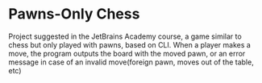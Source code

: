 # Pawns-Only Chess
Project suggested in the JetBrains Academy course, a game similar to chess but only played with pawns, based on CLI.
When a player makes a move, the program outputs the board with the moved pawn, or an error message in case of an invalid move(foreign pawn, moves out of the table, etc)

